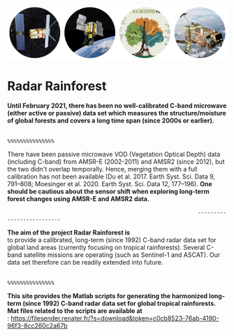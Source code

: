 

![C-band Radar sensors for monitoring tropical forests--key to a successful paris agreement](images/radar_forest.png)


                                                                           
# Radar Rainforest <br/>
**Until February 2021, there has been no well-calibrated C-band microwave (either active or passive) data set which measures the structure/moisture of global forests and covers a long time span (since 2000s or earlier).**<br/>   

                                                                 %%%%%%%%%%%%%%%  
There have been passive microwave VOD (Vegetation Optical Depth) data (including C-band) from AMSR-E (2002-2011) and AMSR2 (since 2012), but the two didn't overlap temporally. Hence, merging them with a full calibration has not been available (Du et al. 2017. Earth Syst. Sci. Data 9, 791–808; Moesinger et al. 2020. Earth Syst. Sci. Data 12, 177–196).  **One should be cautious about the sensor shift when exploring long-term forest changes using AMSR-E and AMSR2 data.**<br/>

                                                                 --------------------------  
**The aim of the project Radar Rainforest is**<br/> to provide a calibrated, long-term (since 1992) C-band radar data set for global land areas (currently focusing on tropical rainforests). Several C-band satellite missions are operating (such as Sentinel-1 and ASCAT). Our data set therefore can be readily extended into future.

                                                                 %%%%%%%%%%%%%%%  
**This site provides the Matlab scripts for generating the harmonized long-term (since 1992) C-band radar data set for global tropical rainforests.  
Mat files related to the scripts are available at**<br/>: https://filesender.renater.fr/?s=download&token=c0cb8523-76ab-4190-96f3-8cc260c2a67b
